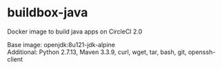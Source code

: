 # buildbox-java
Docker image to build java apps on CircleCI 2.0  

Base image: openjdk:8u121-jdk-alpine  
Additional: Python 2.7.13, Maven 3.3.9, curl, wget, tar, bash, git, openssh-client
